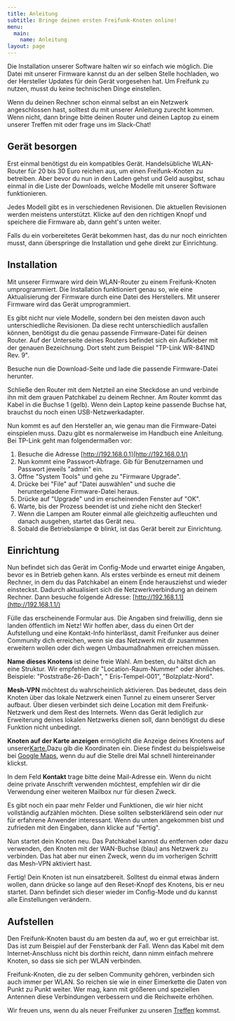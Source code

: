 ```yaml
---
title: Anleitung
subtitle: Bringe deinen ersten Freifunk-Knoten online!
menu:
  main:
    name: Anleitung
layout: page
---
```

Die Installation unserer Software halten wir so einfach wie möglich. Die Datei mit unserer Firmware kannst du an der selben Stelle hochladen, wo der Hersteller Updates für dein Gerät vorgesehen hat. Um Freifunk zu nutzen, musst du keine technischen Dinge einstellen.

Wenn du deinen Rechner schon einmal selbst an ein Netzwerk angeschlossen hast, solltest du mit unserer Anleitung zurecht kommen. Wenn nicht, dann bringe bitte deinen Router und deinen Laptop zu einem unserer Treffen mit oder frage uns im Slack-Chat!

## Gerät besorgen

Erst einmal benötigst du ein kompatibles Gerät. Handelsübliche WLAN-Router für 20 bis 30 Euro reichen aus, um einen Freifunk-Knoten zu betreiben. Aber bevor du nun in den Laden gehst und Geld ausgibst, schau einmal in die Liste der Downloads, welche Modelle mit unserer Software funktionieren.

Jedes Modell gibt es in verschiedenen Revisionen. Die aktuellen Revisionen werden meistens unterstützt. Klicke auf den den richtigen Knopf und speichere die Firmware ab, dann geht's unten weiter.

Falls du ein vorbereitetes Gerät bekommen hast, das du nur noch einrichten musst, dann überspringe die Installation und gehe direkt zur Einrichtung.

## Installation

Mit unserer Firmware wird dein WLAN-Router zu einem Freifunk-Knoten umprogrammiert. Die Installation funktioniert genau so, wie eine Aktualisierung der Firmware durch eine Datei des Herstellers. Mit unserer Firmware wird das Gerät umprogrammiert.

Es gibt nicht nur viele Modelle, sondern bei den meisten davon auch unterschiedliche Revisionen. Da diese recht unterschiedlich ausfallen können, benötigst du die genau passende Firmware-Datei für deinen Router. Auf der Unterseite deines Routers befindet sich ein Aufkleber mit der genauen Bezeichnung. Dort steht zum Beispiel "TP-Link WR-841ND Rev. 9".

Besuche nun die Download-Seite und lade die passende Firmware-Datei herunter.

Schließe den Router mit dem Netzteil an eine Steckdose an und verbinde ihn mit dem grauen Patchkabel zu deinem Rechner. Am Router kommt das Kabel in die Buchse 1 (gelb). Wenn dein Laptop keine passende Buchse hat, brauchst du noch einen USB-Netzwerkadapter.

Nun kommt es auf den Hersteller an, wie genau man die Firmware-Datei einspielen muss. Dazu gibt es normalerweise im Handbuch eine Anleitung. Bei TP-Link geht man folgendermaßen vor:

1. Besuche die Adresse [http://192.168.0.1](http://192.168.0.1/)
2. Nun kommt eine Passwort-Abfrage. Gib für Benutzernamen und Passwort jeweils "admin" ein.
3. Öffne "System Tools" und gehe zu "Firmware Upgrade".
4. Drücke bei "File" auf "Datei auswählen" und suche die heruntergeladene Firmware-Datei heraus.
5. Drücke auf "Upgrade" und im erscheinenden Fenster auf "OK".
6. Warte, bis der Prozess beendet ist und ziehe nicht den Stecker!
7. Wenn die Lampen am Router einmal alle gleichzeitig aufleuchten und danach ausgehen, startet das Gerät neu.
8. Sobald die Betriebslampe ⚙ blinkt, ist das Gerät bereit zur Einrichtung.

## Einrichtung

Nun befindet sich das Gerät im Config-Mode und erwartet einige Angaben, bevor es in Betrieb gehen kann. Als erstes verbinde es erneut mit deinem Rechner, in dem du das Patchkabel an einem Ende herausziehst und wieder einsteckst. Dadurch aktualisiert sich die Netzwerkverbindung an deinem Rechner. Dann besuche folgende Adresse: [http://192.168.1.1](http://192.168.1.1/)

Fülle das erscheinende Formular aus. Die Angaben sind freiwillig, denn sie landen öffentlich im Netz! Wir hoffen aber, dass du einen Ort der Aufstellung und eine Kontakt-Info hinterlässt, damit Freifunker aus deiner Community dich erreichen, wenn sie das Netzwerk mit dir zusammen erweitern wollen oder dich wegen Umbaumaßnahmen erreichen müssen.

**Name dieses Knotens** ist deine freie Wahl. Am besten, du hältst dich an eine Struktur. Wir empfehlen dir "Location-Raum-Nummer" oder ähnliches. Beispiele: "Poststraße-26-Dach", " Eris-Tempel-001", "Bolzplatz-Nord".

**Mesh-VPN** möchtest du wahrscheinlich aktivieren. Das bedeutet, dass dein Knoten über das lokale Netzwerk einen Tunnel zu einem unserer Server aufbaut. Über diesen verbindet sich deine Location mit dem Freifunk-Netzwerk und dem Rest des Internets. Wenn das Gerät lediglich zur Erweiterung deines lokalen Netzwerks dienen soll, dann benötigst du diese Funktion nicht unbedingt.

**Knoten auf der Karte anzeigen** ermöglicht die Anzeige deines Knotens auf unserer[Karte.](http://map.freifunk-duesseldorf.de/)Dazu gib die Koordinaten ein. Diese findest du beispielsweise bei [Google Maps](https://www.google.de/maps), wenn du auf die Stelle drei Mal schnell hintereinander klickst.

In dem Feld **Kontakt** trage bitte deine Mail-Adresse ein. Wenn du nicht deine private Anschrift verwenden möchtest, empfehlen wir dir die Verwendung einer weiteren Mailbox nur für diesen Zweck.

Es gibt noch ein paar mehr Felder und Funktionen, die wir hier nicht vollständig aufzählen möchten. Diese sollten selbsterklärend sein oder nur für erfahrene Anwender interessant. Wenn du unten angekommen bist und zufrieden mit den Eingaben, dann klicke auf "Fertig".

Nun startet dein Knoten neu. Das Patchkabel kannst du entfernen oder dazu verwenden, den Knoten mit der WAN-Buchse (blau) ans Netzwerk zu verbinden. Das hat aber nur einen Zweck, wenn du im vorherigen Schritt das Mesh-VPN aktiviert hast.

Fertig! Dein Knoten ist nun einsatzbereit. Solltest du einmal etwas ändern wollen, dann drücke so lange auf den Reset-Knopf des Knotens, bis er neu startet. Dann befindet sich dieser wieder im Config-Mode und du kannst alle Einstellungen verändern.

## Aufstellen

Den Freifunk-Knoten baust du am besten da auf, wo er gut erreichbar ist. Das ist zum Beispiel auf der Fensterbank der Fall. Wenn das Kabel mit dem Internet-Anschluss nicht bis dorthin reicht, dann nimm einfach mehrere Knoten, so dass sie sich per WLAN verbinden.

Freifunk-Knoten, die zu der selben Community gehören, verbinden sich auch immer per WLAN. So reichen sie wie in einer Eimerkette die Daten von Punkt zu Punkt weiter. Wer mag, kann mit größeren und speziellen Antennen diese Verbindungen verbessern und die Reichweite erhöhen.

Wir freuen uns, wenn du als neuer Freifunker zu unseren [Treffen](https://freifunk-duesseldorf.de/kontakt) kommst.